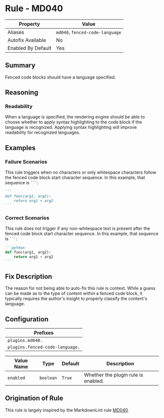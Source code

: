 # Rule - MD040

| Property | Value |
| --- | -- |
| Aliases | `md040`, `fenced-code-language` |
| Autofix Available | No |
| Enabled By Default | Yes |

## Summary

Fenced code blocks should have a language specified.

## Reasoning

### Readability

When a language is specified, the rendering engine should be able to choose whether
to apply syntax highlighting to the code block if the language is recognized.  Applying
syntax highlighting will improve readability for recognized languages.

## Examples

### Failure Scenarios

This rule triggers when no characters or only whitespace characters follow
the fenced code block start character sequence.  In this example, that
sequence is `` ``` ``:

````Markdown
```
def func(arg1, arg2):
    return arg1 + arg2
```
````

### Correct Scenarios

This rule does not trigger if any non-whitespace text is present after the fenced
code block start character sequence.  In this example, that sequence is `` ``` ``:

````Markdown
```python
def func(arg1, arg2):
    return arg1 + arg2
```
````

## Fix Description

The reason for not being able to auto-fix this rule is context.  While a guess can
be made as to the type of content within a fenced code block, it typically requires
the author's insight to properly classify the content's language.

## Configuration

| Prefixes |
| --- |
| `plugins.md040.` |
| `plugins.fenced-code-language.` |

| Value Name | Type | Default | Description |
| -- | -- | -- | -- |
| `enabled` | `boolean` | `True` | Whether the plugin rule is enabled. |

## Origination of Rule

This rule is largely inspired by the MarkdownLint rule
[MD040](https://github.com/DavidAnson/markdownlint/blob/main/doc/Rules.md#md040---fenced-code-blocks-should-have-a-language-specified).
